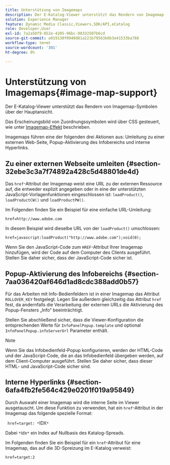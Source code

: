 ```yaml
---
title: Unterstützung von Imagemaps
description: Der E-Katalog-Viewer unterstützt das Rendern von Imagemap-Symbolen über der Hauptansicht.
solution: Experience Manager
feature: Dynamic Media Classic,Viewers,SDK/API,eCatalog
role: Developer,User
exl-id: 7a2a58f9-852e-4205-96bc-08332507b6cd
source-git-commit: a919130f0940d81a221b79563b6b3e41533ba788
workflow-type: tm+mt
source-wordcount: '301'
ht-degree: 0%

---
```


# Unterstützung von Imagemaps{#image-map-support}

Der E-Katalog-Viewer unterstützt das Rendern von Imagemap-Symbolen über der Hauptansicht.

Das Erscheinungsbild von Zuordnungssymbolen wird über CSS gesteuert, wie unter [Imagemap-Effekt](../../c-html5-s7-aem-asset-viewers/c-html5-20-ecatalog-viewer-about/c-html5-20-ecatalog-viewer-customizingviewer/r-html5-ecatalog-viewer-20-customize-imagemapeffect.md#reference-261df27d1ed145c882b26b88e33a0289) beschrieben.

Imagemaps führen eine der folgenden drei Aktionen aus: Umleitung zu einer externen Web-Seite, Popup-Aktivierung des Infobereichs und interne Hyperlinks.

## Zu einer externen Webseite umleiten {#section-32ebe3c3a7f74892a428c5d48801de4d}

Das `href`-Attribut der Imagemap weist eine URL zu der externen Ressource auf, die entweder explizit angegeben oder in eine der unterstützten JavaScript-Vorlagenfunktionen eingeschlossen ist: `loadProduct()`, `loadProductCW()` und `loadProductPW()`.

Im Folgenden finden Sie ein Beispiel für eine einfache URL-Umleitung:

`href=http://www.adobe.com`

In diesem Beispiel wird dieselbe URL von der `loadProduct()` umschlossen:

`href=javascript:loadProduct("http://www.adobe.com");void(0);`

Wenn Sie den JavaScript-Code zum `HREF`-Attribut Ihrer Imagemap hinzufügen, wird der Code auf dem Computer des Clients ausgeführt. Stellen Sie daher sicher, dass der JavaScript-Code sicher ist.

## Popup-Aktivierung des Infobereichs {#section-7aa036420af646d1ad8cdc388add0b57}

Für das Arbeiten mit Info-Bedienfeldern ist in einer Imagemap das Attribut `ROLLOVER_KEY` festgelegt. Legen Sie außerdem gleichzeitig das Attribut `href` fest, da andernfalls die Verarbeitung der externen URLs die Aktivierung des Popup-Fensters „Info“ beeinträchtigt.

Stellen Sie abschließend sicher, dass die Viewer-Konfiguration die entsprechenden Werte für `InfoPanelPopup.template` und optional `InfoPanelPopup.infoServerUrl` Parameter enthält.

>[!NOTE]
>
>Wenn Sie das Infobedienfeld-Popup konfigurieren, werden der HTML-Code und der JavaScript-Code, die an das Infobedienfeld übergeben werden, auf dem Client-Computer ausgeführt. Stellen Sie daher sicher, dass dieser HTML- und JavaScript-Code sicher sind.

## Interne Hyperlinks {#section-6afa4fb2fe564c429e0201f019a95849}

Durch Auswahl einer Imagemap wird die interne Seite im Viewer ausgetauscht. Um diese Funktion zu verwenden, hat ein `href`-Attribut in der Imagemap das folgende spezielle Format:

` href=target: *`IDX`*`

Dabei `*`idx`*` ein Index auf Nullbasis des Katalog-Spreads.

Im Folgenden finden Sie ein Beispiel für ein `href`-Attribut für eine Imagemap, das auf die 3D-Spreizung im E-Katalog verweist:

`href=target:2`

